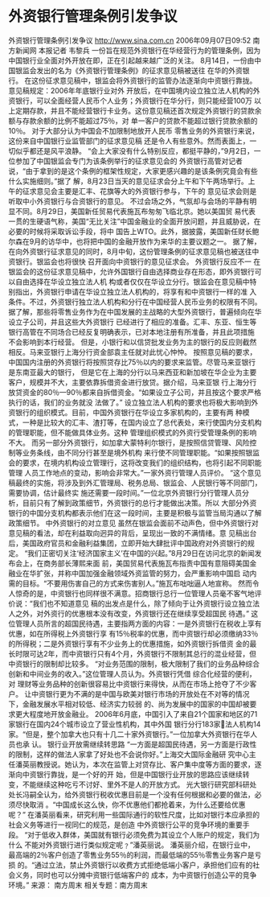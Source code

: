 # 外资银行管理条例引发争议

外资银行管理条例引发争议
http://www.sina.com.cn 2006年09月07日09:52 南方新闻网
本报记者 韦黎兵
一份旨在规范外资银行在华经营行为的管理条例，因为中国银行业全面对外开放在即，正在引起越来越广泛的关注。
8月14日，一份由中国银监会发出的名为《外资银行管理条例》的征求意见稿被送往
在华的外资银行。
在这份征求意见稿中，银监会将外资银行的监管办法逐渐向中资银行靠拢。意见稿规定：2006年年底银行业对外 开放后，在中国境内设立独立法人机构的外资银行，可以全面经营人民币个人业务；外资银行在华分行，则只能经营100万 以上定期存款，并且不能经营银行卡业务。这份意见稿还首次规定外资银行的贷款余额与存款余额的比例不能超过75％，对 单一客户的贷款不能超过银行贷款余额的10％。
对于大部分认为中国会不加限制地放开人民币
零售业务的外资银行来说，这份来自中国银行业监管部门的征求意见稿 还是令人有些意外。然而表面上，一切似乎都还是风平浪静。
“会上大家没有什么特别反应，都挺平静的，”9月2日，一位参加了中国银监会专门为该条例举行的征求意见会的 外资银行高管对记者说，“由于拿到的是这个条例的框架性规定，大家更感兴趣的是该条例究竟会有些什么实施细则。”据了 解，8月23日当天的意见征求会分上午和下午两场举行。上午的征求意见会主要是汇丰、花旗等大的外资银行参与，下午的 意见征求会则是听取中小外资银行与合资银行的意见。
不过会场之外，气氛却与会场的平静有明显不同。8月29日，美国新任贸易代表施瓦布匆匆飞临北京。她以美国贸 易代表一贯的生硬语气称，美国“无比关注”中国金融业的全面开放问题，并且威胁说，在必要的时候将采取诉讼手段，将中 国告上WTO。此外，据披露，美国新任财长鲍尔森在9月的访华中，也将把中国的金融开放作为来华的主要议题之一。
据了解，在向外资银行征求意见的同时，8月中旬，这份管理条例的征求意见稿也被送往中资银行。银监会也将很快 召开面向中资银行的意见征求会。
外资银行反应不一
在银监会的这份征求意见稿中，允许外国银行自由选择商业存在形态，即外资银行可以自由选择在华设立独立法人机 构或者仅仅在华设立分行。银监会在意见稿中特别指出，外资银行申请在华设立独立法人机构的，将享有和中资银行一样的准 入条件。不过，外资银行独立法人机构和分行在中国经营人民币业务的权限有不同。
据了解，那些将零售业务作为在中国发展的主战略的大型外资银行，普遍倾向在华设立子公司，并且这些大外资银行 已经进行了相应的准备。汇丰、东亚、恒生等银行高管在不同场合已经反复明确表示，已对本地注册有所准备，并且此项措施 不会影响到本行经营。
但是，小银行和以信贷批发业务为主的银行的反应则截然相反。马来亚银行上海分行资金部袁主任就对此忧心忡忡。 按照意见稿的要求，中国国内注册的外资银行将按照贷存比75％以内的要求来监管。尽管马来亚银行是东南亚最大的银行， 但是它在上海的分行以马来西亚和新加坡在华企业为主要客户，规模并不大，主要依靠拆借资金进行放贷。据介绍，马来亚银 行上海分行放贷资金的80％—90％都来自拆借资金。“如果设立子公司，并且按这个要求严格执行的话，我们的业务就没 法做了。”
设立独立法人机构的要求也将极大影响到外资银行的组织模式。目前，中国外资银行在华设立多家机构的，主要有两 种模式，一种是比较大的汇丰、渣打等，在国内设立了总代表处，来行使国内分支机构的管理职能，但不能做具体业务。这种 管理组织模式的外资行受管理条例的影响不大。
而另一部分外资银行，如加拿大蒙特利尔银行，是按照信贷管理、风险控制等业务条线，由不同分行甚至是境外机构 来行使不同管理职能。“如果按照银监会的要求，在境内机构设立管理行，这将改变我们的组织结构，也将引起不同职能管理 人员工作地点的变动，影响会非常大。”一家外资行管理人员评价。
“这个意见稿最终的实施，将涉及到外汇管理局、税务总局、银监会、人民银行等不同部门，需要协调，估计最终实 施还需要一段时间。”一位北京外资银行分行管理人员分析，目前只有了解到政策细节，外资银行的总行才能做出决策。所以 大部分外资银行的中国分支机构都表示他们在这一段时间，主要是积极与监管当局沟通以了解政策细节。
中外资银行的对立意见
虽然在银监会面前不动声色，但中外资银行对意见稿的看法，却在利益取向迥异的背后，呈现出一致的不满情绪。意 见稿出台后，美国政府官员和金融利益集团，立即开始大肆批评中国政府对外资银行的规定。
“我们正密切关注‘经济国家主义’在中国的兴起。”8月29日在访问北京的新闻发布会上，在商务部长薄熙来面 前，美国贸易代表施瓦布指责中国有意阻碍美国金融业在华扩张，并称中国加强金融领域外资监管的努力，会严重影响中国启 动内需的目标。“不要用伤害自己的方式来伤害别人。”施瓦布咄咄逼人地宣称。
然而令人惊奇的是，中资银行也同样很不满意。招商银行总行一位管理人员毫不客气地评价说：“我们也不知道意见 稿的出发点是什么，除了倾向于让外资银行设立独立法人之外，对外资行的优惠根本没有改变，外资银行还在继续享受超国民 待遇。”
这位管理人员所言的超国民待遇，主要指两方面的内容：一是外资银行在税收上享有优惠，如在所得税上外资银行享 有15％税率的优惠，而中资银行却必须缴纳33％的所得税；二是外资银行享有不少业务上的优惠措施，如外资银行拆借资 金的最长时限可达2年，而中资银行只有4个月，外资银行不限制其总行的混业经营，但中资银行的限制却比较多。
“对业务范围的限制，极大限制了我们的业务品种综合创新和中间业务的收入。”这位管理人员认为。外资银行凭借 综合化经营的便利，对
理财等业务品种的创新很容易比中资银行来得快，从而在市场上抢夺了不少客户。
让中资银行更为不满的是中国与欧美对银行市场的开放处在不对等的情况下，金融发展水平相对较低、经济实力较弱 的、尚为发展中的国家的中国却被要求更大程度地开放金融业。
2006年6月底，中国引入了来自21个国家和地区的71家银行在国内24个城市设立了营业性机构，其中外国 银行分行183家法人机构14家。“但是，整个加拿大也只有十几二十家外资银行。”一位加拿大外资银行在华人员也承 认。
银行业开放需继续转思路
“一方面是超国民待遇，另一方面是行政性的限制，这样的做法人家拿了好处也不会说你好。”上海交大国际金融研 究中心主任潘英丽教授说。她认为，本次在监管上对贷存比、客户集中度等方面的要求，逐渐向中资银行靠拢，是一个好的开 始，但是中国银行业开放的思路应该继续转变，不能继续这种吃亏不讨好、里外不是人的开放方式。
光大银行研究部科研处处长冯嗣全认为，给外资银行税收优惠目前是一个没有任何根据和必要的做法，必须尽快取消 。“中国成长这么快，你不优惠他们都抢着来，为什么还要给优惠呢？”
在潘英丽看来，研究利用一些国际通行的软性尺度，比如对银行本应承担的社会义务等进行一视同仁的规范，是创造 中外资银行公平的竞争环境的重要手段。 “对于低收入群体，美国就有银行必须免费为其设立个人账户的规定，我们为什么 不能对外资银行进行类似规定呢﹖”潘英丽说。
潘英丽介绍，在银行业中，最高端的2％客户创造了零售业务55％的利润，而最低端的55％零售业务客户是亏损 的。“通过立法，禁止外资银行以收费方式拒绝低端小客户，承担他们应有的社会义务，同时也可以分摊中资银行低端客户的 成本，为中资银行创造公平的竞争环境。” 来源：
南方周末
相关专题：南方周末 


